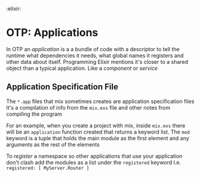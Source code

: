 :elixir:

# OTP: Applications
In OTP an _application_ is a a bundle of code with a descriptor to tell the runtime what dependencies it needs, what global names it registers and other data about itself.
Programming Elixir mentions it's closer to a shared object than a typical application.
Like a *component* or *service*

## Application Specification File
The `*.app` files that mix sometimes creates are application specification files
It's a compilation of info from the `mix.exs` file and other notes from compiling the program

For an example, when you create a project with mix, inside `mix.exs` there will be an `application` function created that returns a keyword list.
The `mod` keyword is a tuple that holds the main module as the first element and any arguments as the rest of the elements

To *register* a namespace so other applications that use your application don't clash add the modules as a list under the `registered` keyword
I.e. `registered: [ MyServer.Router ]`
